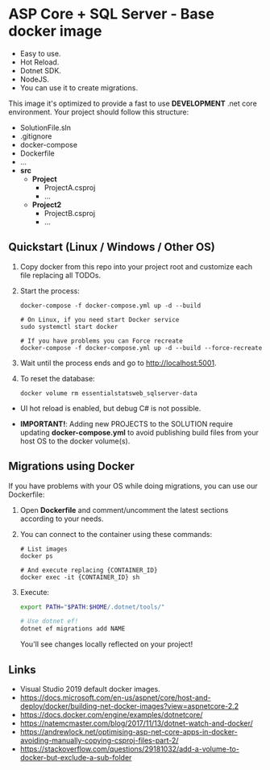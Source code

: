 # ASP Core + SQL Server - Base docker image

* Easy to use.
* Hot Reload.
* Dotnet SDK.
* NodeJS.
* You can use it to create migrations.

This image it's optimized to provide a fast to use **DEVELOPMENT** .net core environment. Your project should follow this structure:

* SolutionFile.sln
* .gitignore
* docker-compose
* Dockerfile
* ...
* **src**
  * **Project**
    * ProjectA.csproj
    * ...
  * **Project2**
    * ProjectB.csproj
    * ...

## Quickstart (Linux / Windows / Other OS)

1. Copy docker from this repo into your project root and customize each file replacing all TODOs.

2. Start the process:

   ```
   docker-compose -f docker-compose.yml up -d --build 

   # On Linux, if you need start Docker service
   sudo systemctl start docker
   
   # If you have problems you can Force recreate
   docker-compose -f docker-compose.yml up -d --build --force-recreate
   ```
  
3. Wait until the process ends and go to [http://localhost:5001](http://localhost:5001/).

4. To reset the database:

   ```
   docker volume rm essentialstatsweb_sqlserver-data 
   ```

* UI hot reload is enabled, but debug C# is not possible.

* **IMPORTANT!**: Adding new PROJECTS to the SOLUTION require updating **docker-compose.yml** to avoid publishing build files from your host OS to the docker volume(s).


## Migrations using Docker

If you have problems with your OS while doing migrations, you can use our Dockerfile:

1. Open **Dockerfile** and comment/uncomment the latest sections according to your needs.

2. You can connect to the container using these commands:

   ```
   # List images
   docker ps

   # And execute replacing {CONTAINER_ID}
   docker exec -it {CONTAINER_ID} sh
   ```

3. Execute:

   ```bash
   export PATH="$PATH:$HOME/.dotnet/tools/"
   
   # Use dotnet ef!
   dotnet ef migrations add NAME
   ```

   You'll see changes locally reflected on your project!
   

## Links

* Visual Studio 2019 default docker images.
* https://docs.microsoft.com/en-us/aspnet/core/host-and-deploy/docker/building-net-docker-images?view=aspnetcore-2.2
* https://docs.docker.com/engine/examples/dotnetcore/
* https://natemcmaster.com/blog/2017/11/13/dotnet-watch-and-docker/
* https://andrewlock.net/optimising-asp-net-core-apps-in-docker-avoiding-manually-copying-csproj-files-part-2/
* https://stackoverflow.com/questions/29181032/add-a-volume-to-docker-but-exclude-a-sub-folder